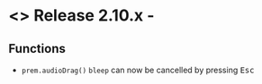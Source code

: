 # <> Release 2.10.x - 

## Functions
- `prem.audioDrag()` `bleep` can now be cancelled by pressing <kbd>Esc</kbd>